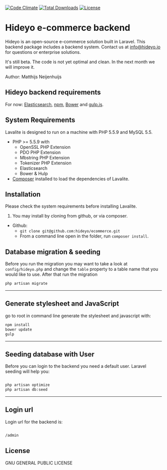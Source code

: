 [![Code Climate](https://codeclimate.com/github/hideyo/ecommerce-backend.png)](https://codeclimate.com/github/hideyo/ecommerce-backend)
<a href="https://packagist.org/packages/hideyo/ecommerce-backend"><img src="https://poser.pugx.org/hideyo/ecommerce-backend/d/total.svg" alt="Total Downloads"></a>
<a href="https://packagist.org/packages/hideyo/ecommerce-backend"><img src="https://poser.pugx.org/hideyo/ecommerce-backend/license.svg" alt="License"></a>
# Hideyo e-commerce backend
Hideyo is an open-source e-commerce solution built in Laravel. This backend package includes a backend system. Contact us at info@hideyo.io for questions or enterprise solutions. 

It's still beta. The code is not yet optimal and clean. In the next month we will improve it. 

Author: Matthijs Neijenhuijs


## Hideyo backend requirements

For now: <a href="https://www.elastic.co/">Elasticsearch</a>, <a href="https://www.npmjs.com/">npm</a>, <a href="https://bower.io/">Bower</a> and <a href="http://gulpjs.com/">gulp.js</a>. 


## System Requirements

Lavalite is designed to run on a  machine with PHP 5.5.9 and MySQL 5.5.

* PHP >= 5.5.9 with
    * OpenSSL PHP Extension
    * PDO PHP Extension
    * Mbstring PHP Extension
    * Tokenizer PHP Extension
    * Elasticsearch
    * Bower & Hulp
* [Composer](https://getcomposer.org) installed to load the dependencies of Lavalite.


## Installation

Please check the system requirements before installing Lavalite.

1. You may install by cloning from github, or via composer.
  * Github:
    * `git clone git@github.com:hideyo/ecommerce.git`
    * From a command line open in the folder, run `composer install`.



## Database migration & seeding
Before you run the migration you may want to take a look at `config/hideyo.php` and change the `table` property to a table name that you would like to use. After that run the migration 
```bash
php artisan migrate


```

----

## Generate stylesheet and JavaScript

go to root in command line generate the stylesheet and javascript with:
```bash
npm install
bower update
gulp 
```

---

## Seeding database with User
Before you can login to the backend you need a default user. Laravel seeding will help you: 
```bash

php artisan optimize
php artisan db:seed 
```


---
## Login url

Login url for the backend is:
```bash

/admin
```

## License

GNU GENERAL PUBLIC LICENSE
